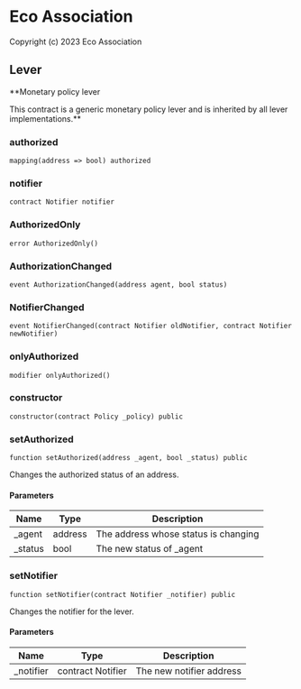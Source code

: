 # Eco Association

Copyright (c) 2023 Eco Association

## Lever

**Monetary policy lever

This contract is a generic monetary policy lever and is inherited by all lever implementations.**

### authorized

  ```solidity
  mapping(address => bool) authorized
  ```

### notifier

  ```solidity
  contract Notifier notifier
  ```

### AuthorizedOnly

  ```solidity
  error AuthorizedOnly()
  ```

### AuthorizationChanged

  ```solidity
  event AuthorizationChanged(address agent, bool status)
  ```

### NotifierChanged

  ```solidity
  event NotifierChanged(contract Notifier oldNotifier, contract Notifier newNotifier)
  ```

### onlyAuthorized

  ```solidity
  modifier onlyAuthorized()
  ```

### constructor

  ```solidity
  constructor(contract Policy _policy) public
  ```

### setAuthorized

  ```solidity
  function setAuthorized(address _agent, bool _status) public
  ```

Changes the authorized status of an address.

#### Parameters

| Name | Type | Description |
| ---- | ---- | ----------- |
| _agent | address | The address whose status is changing |
| _status | bool | The new status of _agent |

### setNotifier

  ```solidity
  function setNotifier(contract Notifier _notifier) public
  ```

Changes the notifier for the lever.

#### Parameters

| Name | Type | Description |
| ---- | ---- | ----------- |
| _notifier | contract Notifier | The new notifier address |

